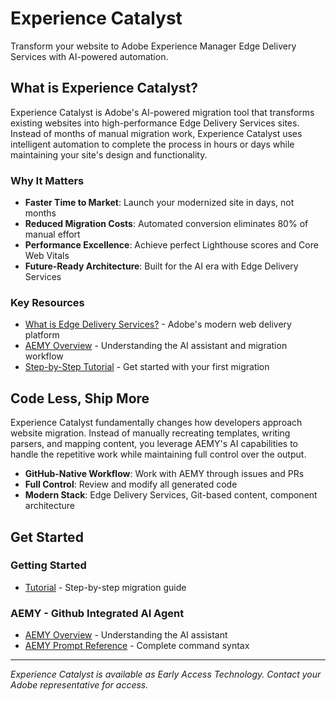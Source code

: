 # Experience Catalyst

Transform your website to Adobe Experience Manager Edge Delivery Services with AI-powered automation.

## What is Experience Catalyst?

Experience Catalyst is Adobe's AI-powered migration tool that transforms existing websites into high-performance Edge Delivery Services sites. Instead of months of manual migration work, Experience Catalyst uses intelligent automation to complete the process in hours or days while maintaining your site's design and functionality.

### Why It Matters

- **Faster Time to Market**: Launch your modernized site in days, not months
- **Reduced Migration Costs**: Automated conversion eliminates 80% of manual effort
- **Performance Excellence**: Achieve perfect Lighthouse scores and Core Web Vitals
- **Future-Ready Architecture**: Built for the AI era with Edge Delivery Services

### Key Resources

- [What is Edge Delivery Services?](https://www.aem.live/) - Adobe's modern web delivery platform
- [AEMY Overview](overview.md) - Understanding the AI assistant and migration workflow
- [Step-by-Step Tutorial](tutorial.md) - Get started with your first migration

## Code Less, Ship More

Experience Catalyst fundamentally changes how developers approach website migration. Instead of manually recreating templates, writing parsers, and mapping content, you leverage AEMY's AI capabilities to handle the repetitive work while maintaining full control over the output.

- **GitHub-Native Workflow**: Work with AEMY through issues and PRs
- **Full Control**: Review and modify all generated code
- **Modern Stack**: Edge Delivery Services, Git-based content, component architecture

## Get Started

### Getting Started
- [Tutorial](tutorial.md) - Step-by-step migration guide

### AEMY - Github Integrated AI Agent
- [AEMY Overview](overview.md) - Understanding the AI assistant
- [AEMY Prompt Reference](aemy-prompts.md) - Complete command syntax


---

*Experience Catalyst is available as Early Access Technology. Contact your Adobe representative for access.*
